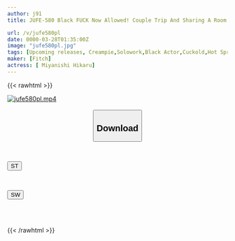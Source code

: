 ```yaml
---
author: j91
title: JUFE-580 Black FUCK Now Allowed! Couple Trip And Sharing A Room... Black Creampie Hot Spring Hikaru Miyanishi

url: /v/jufe580pl
date: 0000-03-28T01:35:00Z
image: "jufe580pl.jpg"
tags: [Upcoming releases, Creampie,Solowork,Black Actor,Cuckold,Hot Spring,Huge Cock	]
maker: [Fitch]
actress: [ Miyanishi Hikaru]
---
```



{{< rawhtml >}}

<div class="video" data-videoid="pending_link.html">
    <a href="javascript:;">
        <img src="/v/jufe580pl/jufe580pl.jpg" width="WIDTH" height="HEIGHT" alt="jufe580pl.mp4" loading="lazy">
    </a>
</div>

<script type="text/javascript" src="https://j91.asia/asset/on-demand-pend.js"></script>

<br>
  <link rel="stylesheet" href="https://j91.asia/asset/bs5.css">
  
  <center>
  <button class="btn btn-primary" type="button" data-bs-toggle="collapse" data-bs-target=".multi-collapse" aria-expanded="false" aria-controls="multiCollapseExample1 multiCollapseExample2"><h2>Download</h2></button></center>
</p>
<div class="row">
  <div class="col">
    <div class="collapse multi-collapse" id="multiCollapseExample1">
      <div class="card card-body">
	      	      <br>
<div class="buttons">  
<p><a href="https://j91.asia/pending_link.html" target="_blank"><button class="btn-hover color-3"><i class="fa fa-download"></i> ST</button></a></p></div>
    </div>
  </div>
</div>
  <div class="col">
    <div class="collapse multi-collapse" id="multiCollapseExample2">
      <div class="card card-body">
	      <br>
<div class="buttons">
<p><a href="https://j91.asia/pending_link.html" target="_blank"><button class="btn-hover color-2"><i class="fa fa-download"></i> SW</button></a></p></div>
<br><br>
      </div>
    </div>
  </div>
</div>

{{< /rawhtml >}}